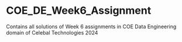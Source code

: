 # COE_DE_Week6_Assignment
Contains all solutions of Week 6 assignments in COE Data Engineering domain of Celebal Technologies 2024
